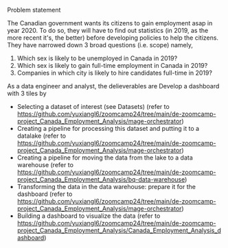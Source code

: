 Problem statement

The Canadian government wants its citizens to gain employment asap in year 2020. To do so, they will have to find out statistics (in 2019, as the more recent it's, the better) 
before developing policies to help the citizens. They have narrowed down 3 broad questions (i.e. scope) namely,
1) Which sex is likely to be unemployed in Canada in 2019?
2) Which sex is likely to gain full-time employment in Canada in 2019?
3) Companies in which city is likely to hire candidates full-time in 2019?

As a data engineer and analyst, the delieverables are
Develop a dashboard with 3 tiles by
   - Selecting a dataset of interest (see Datasets) (refer to https://github.com/yuxiangl6/zoomcamp24/tree/main/de-zoomcamp-project_Canada_Employment_Analysis/mage-orchestrator)
   - Creating a pipeline for processing this dataset and putting it to a datalake (refer to https://github.com/yuxiangl6/zoomcamp24/tree/main/de-zoomcamp-project_Canada_Employment_Analysis/mage-orchestrator)
   - Creating a pipeline for moving the data from the lake to a data warehouse (refer to https://github.com/yuxiangl6/zoomcamp24/tree/main/de-zoomcamp-project_Canada_Employment_Analysis/bq-data-warehouse)
   - Transforming the data in the data warehouse: prepare it for the dashboard (refer to https://github.com/yuxiangl6/zoomcamp24/tree/main/de-zoomcamp-project_Canada_Employment_Analysis/mage-orchestrator)
   - Building a dashboard to visualize the data (refer to https://github.com/yuxiangl6/zoomcamp24/tree/main/de-zoomcamp-project_Canada_Employment_Analysis/Canada_Employment_Analysis_dashboard)
